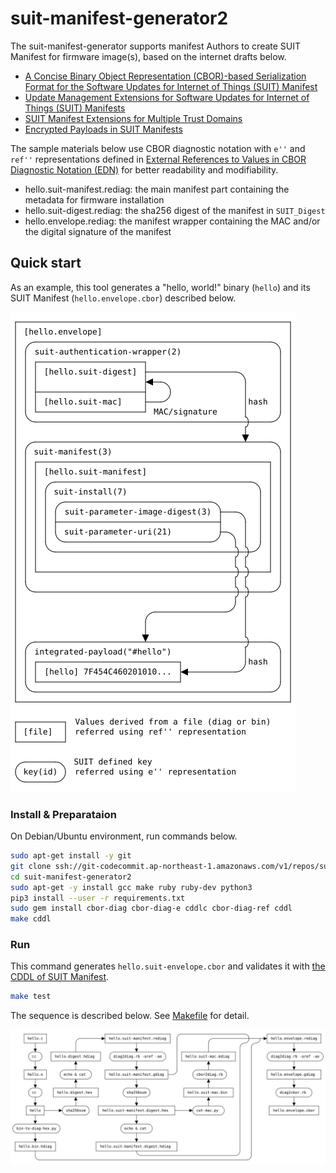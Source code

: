 # suit-manifest-generator2

The suit-manifest-generator supports manifest Authors to create SUIT Manifest for firmware image(s),
based on the internet drafts below.
* [A Concise Binary Object Representation (CBOR)-based Serialization Format for the Software Updates for Internet of Things (SUIT) Manifest](https://datatracker.ietf.org/doc/html/draft-ietf-suit-manifest)
* [Update Management Extensions for Software Updates for Internet of Things (SUIT) Manifests](https://datatracker.ietf.org/doc/html/draft-ietf-suit-update-management)
* [SUIT Manifest Extensions for Multiple Trust Domains](https://datatracker.ietf.org/doc/html/draft-ietf-suit-trust-domains)
* [Encrypted Payloads in SUIT Manifests](https://datatracker.ietf.org/doc/html/draft-ietf-suit-firmware-encryption)

The sample materials below use CBOR diagnostic notation with `e''` and `ref''` representations defined in [External References to Values in CBOR Diagnostic Notation (EDN)](https://datatracker.ietf.org/doc/html/draft-ietf-cbor-edn-e-ref) for better readability and modifiability.
* hello.suit-manifest.rediag: the main manifest part containing the metadata for firmware installation
* hello.suit-digest.rediag: the sha256 digest of the manifest in `SUIT_Digest`
* hello.envelope.rediag: the manifest wrapper containing the MAC and/or the digital signature of the manifest

## Quick start

As an example, this tool generates a "hello, world!" binary (`hello`) and
its SUIT Manifest (`hello.envelope.cbor`) described below.

![](./img/manifest.png)

### Install & Preparataion
On Debian/Ubuntu environment, run commands below.
```bash
sudo apt-get install -y git
git clone ssh://git-codecommit.ap-northeast-1.amazonaws.com/v1/repos/suit-manifest-generator2
cd suit-manifest-generator2
sudo apt-get -y install gcc make ruby ruby-dev python3
pip3 install --user -r requirements.txt
sudo gem install cbor-diag cbor-diag-e cddlc cbor-diag-ref cddl
make cddl
```

### Run
This command generates `hello.suit-envelope.cbor` and validates it with [the CDDL of SUIT Manifest](https://datatracker.ietf.org/doc/html/draft-ietf-suit-manifest#name-full-cddl).

```bash
make test
```

The sequence is described below. See [Makefile](./Makefile) for detail.

![](./img/flow.png)
